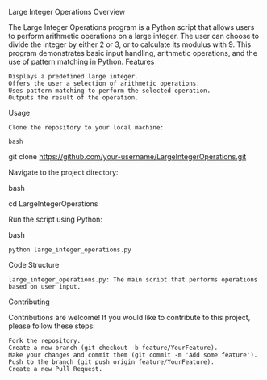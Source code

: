 Large Integer Operations
Overview

The Large Integer Operations program is a Python script that allows users to perform arithmetic operations on a large integer. The user can choose to divide the integer by either 2 or 3, or to calculate its modulus with 9. This program demonstrates basic input handling, arithmetic operations, and the use of pattern matching in Python.
Features

    Displays a predefined large integer.
    Offers the user a selection of arithmetic operations.
    Uses pattern matching to perform the selected operation.
    Outputs the result of the operation.

Usage

    Clone the repository to your local machine:

    bash

git clone https://github.com/your-username/LargeIntegerOperations.git

Navigate to the project directory:

bash

cd LargeIntegerOperations

Run the script using Python:

bash

    python large_integer_operations.py

Code Structure

    large_integer_operations.py: The main script that performs operations based on user input.

Contributing

Contributions are welcome! If you would like to contribute to this project, please follow these steps:

    Fork the repository.
    Create a new branch (git checkout -b feature/YourFeature).
    Make your changes and commit them (git commit -m 'Add some feature').
    Push to the branch (git push origin feature/YourFeature).
    Create a new Pull Request.

